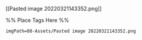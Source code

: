<span class='gallery-span-info'> [[Pasted image 20220321143352.png]] </span>

%% Place Tags Here %%
```gallery-info
imgPath=08-Assets/Pasted image 20220321143352.png
```
